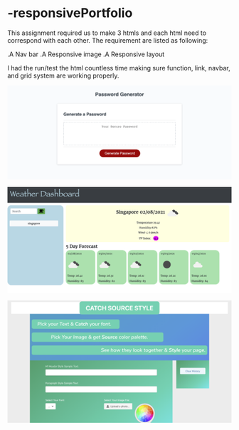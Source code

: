 # -responsivePortfolio

This assignment required us to make 3 htmls and each html need to correspond with each other. The requirement are listed as following:

.A Nav bar
.A Responsive image
.A Responsive layout

I had the run/test the html countless time making sure function, link, navbar, and grid system are working properly.




![alt text](https://github.com/carefree2706/-responsivePortfolio/blob/main/assets/images/passwordGenerator.png "Logo Title Text 1")

![alt text](https://github.com/carefree2706/-responsivePortfolio/blob/main/assets/images/weatherForecast.png)

![alt text](https://github.com/carefree2706/-responsivePortfolio/blob/main/assets/images/project1.png)
